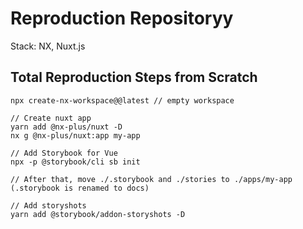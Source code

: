 # Reproduction Repositoryy
Stack: NX, Nuxt.js

## Total Reproduction Steps from Scratch

```
npx create-nx-workspace@@latest // empty workspace

// Create nuxt app
yarn add @nx-plus/nuxt -D
nx g @nx-plus/nuxt:app my-app

// Add Storybook for Vue
npx -p @storybook/cli sb init

// After that, move ./.storybook and ./stories to ./apps/my-app (.storybook is renamed to docs)

// Add storyshots
yarn add @storybook/addon-storyshots -D
```
